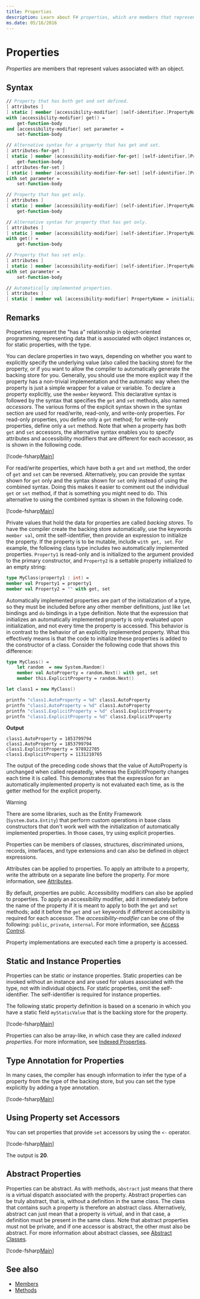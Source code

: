 ```yaml
---
title: Properties
description: Learn about F# properties, which are members that represent values associated with an object.
ms.date: 05/16/2016
---
```

# Properties

*Properties* are members that represent values associated with an object.

## Syntax

```fsharp
// Property that has both get and set defined.
[ attributes ]
[ static ] member [accessibility-modifier] [self-identifier.]PropertyName
with [accessibility-modifier] get() =
    get-function-body
and [accessibility-modifier] set parameter =
    set-function-body

// Alternative syntax for a property that has get and set.
[ attributes-for-get ]
[ static ] member [accessibility-modifier-for-get] [self-identifier.]PropertyName =
    get-function-body
[ attributes-for-set ]
[ static ] member [accessibility-modifier-for-set] [self-identifier.]PropertyName
with set parameter =
    set-function-body

// Property that has get only.
[ attributes ]
[ static ] member [accessibility-modifier] [self-identifier.]PropertyName =
    get-function-body

// Alternative syntax for property that has get only.
[ attributes ]
[ static ] member [accessibility-modifier] [self-identifier.]PropertyName
with get() =
    get-function-body

// Property that has set only.
[ attributes ]
[ static ] member [accessibility-modifier] [self-identifier.]PropertyName
with set parameter =
    set-function-body

// Automatically implemented properties.
[ attributes ]
[ static ] member val [accessibility-modifier] PropertyName = initialization-expression [ with get, set ]
```

## Remarks

Properties represent the "has a" relationship in object-oriented programming, representing data that is associated with object instances or, for static properties, with the type.

You can declare properties in two ways, depending on whether you want to explicitly specify the underlying value (also called the backing store) for the property, or if you want to allow the compiler to automatically generate the backing store for you. Generally, you should use the more explicit way if the property has a non-trivial implementation and the automatic way when the property is just a simple wrapper for a value or variable. To declare a property explicitly, use the `member` keyword. This declarative syntax is followed by the syntax that specifies the `get` and `set` methods, also named *accessors*. The various forms of the explicit syntax shown in the syntax section are used for read/write, read-only, and write-only properties. For read-only properties, you define only a `get` method; for write-only properties, define only a `set` method. Note that when a property has both `get` and `set` accessors, the alternative syntax enables you to specify attributes and accessibility modifiers that are different for each accessor, as is shown in the following code.

[!code-fsharp[Main](~/samples/snippets/fsharp/lang-ref-1/snippet3201.fs)]

For read/write properties, which have both a `get` and `set` method, the order of `get` and `set` can be reversed. Alternatively, you can provide the syntax shown for `get` only and the syntax shown for `set` only instead of using the combined syntax. Doing this makes it easier to comment out the individual `get` or `set` method, if that is something you might need to do. This alternative to using the combined syntax is shown in the following code.

[!code-fsharp[Main](~/samples/snippets/fsharp/lang-ref-1/snippet3203.fs)]

Private values that hold the data for properties are called *backing stores*. To have the compiler create the backing store automatically, use the keywords `member val`, omit the self-identifier, then provide an expression to initialize the property. If the property is to be mutable, include `with get, set`. For example, the following class type includes two automatically implemented properties. `Property1` is read-only and is initialized to the argument provided to the primary constructor, and `Property2` is a settable property initialized to an empty string:

```fsharp
type MyClass(property1 : int) =
member val Property1 = property1
member val Property2 = "" with get, set
```

Automatically implemented properties are part of the initialization of a type, so they must be included before any other member definitions, just like `let` bindings and `do` bindings in a type definition. Note that the expression that initializes an automatically implemented property is only evaluated upon initialization, and not every time the property is accessed. This behavior is in contrast to the behavior of an explicitly implemented property. What this effectively means is that the code to initialize these properties is added to the constructor of a class. Consider the following code that shows this difference:

```fsharp
type MyClass() =
    let random  = new System.Random()
    member val AutoProperty = random.Next() with get, set
    member this.ExplicitProperty = random.Next()

let class1 = new MyClass()

printfn "class1.AutoProperty = %d" class1.AutoProperty
printfn "class1.AutoProperty = %d" class1.AutoProperty
printfn "class1.ExplicitProperty = %d" class1.ExplicitProperty
printfn "class1.ExplicitProperty = %d" class1.ExplicitProperty
```

**Output**

```output
class1.AutoProperty = 1853799794
class1.AutoProperty = 1853799794
class1.ExplicitProperty = 978922705
class1.ExplicitProperty = 1131210765
```

The output of the preceding code shows that the value of AutoProperty is unchanged when called repeatedly, whereas the ExplicitProperty changes each time it is called. This demonstrates that the expression for an automatically implemented property is not evaluated each time, as is the getter method for the explicit property.

>[!WARNING]
>There are some libraries, such as the Entity Framework (`System.Data.Entity`) that perform custom operations in base class constructors that don't work well with the initialization of automatically implemented properties. In those cases, try using explicit properties.

Properties can be members of classes, structures, discriminated unions, records, interfaces, and type extensions and can also be defined in object expressions.

Attributes can be applied to properties. To apply an attribute to a property, write the attribute on a separate line before the property. For more information, see [Attributes](../attributes.md).

By default, properties are public. Accessibility modifiers can also be applied to properties. To apply an accessibility modifier, add it immediately before the name of the property if it is meant to apply to both the `get` and `set` methods; add it before the `get` and `set` keywords if different accessibility is required for each accessor. The *accessibility-modifier* can be one of the following: `public`, `private`, `internal`. For more information, see [Access Control](../access-control.md).

Property implementations are executed each time a property is accessed.

## Static and Instance Properties

Properties can be static or instance properties. Static properties can be invoked without an instance and are used for values associated with the type, not with individual objects. For static properties, omit the self-identifier. The self-identifier is required for instance properties.

The following static property definition is based on a scenario in which you have a static field `myStaticValue` that is the backing store for the property.

[!code-fsharp[Main](~/samples/snippets/fsharp/lang-ref-1/snippet3204.fs)]

Properties can also be array-like, in which case they are called *indexed properties*. For more information, see [Indexed Properties](indexed-properties.md).

## Type Annotation for Properties

In many cases, the compiler has enough information to infer the type of a property from the type of the backing store, but you can set the type explicitly by adding a type annotation.

[!code-fsharp[Main](~/samples/snippets/fsharp/lang-ref-1/snippet3205.fs)]

## Using Property set Accessors

You can set properties that provide `set` accessors by using the `<-` operator.

[!code-fsharp[Main](~/samples/snippets/fsharp/lang-ref-1/snippet3206.fs)]

The output is **20**.

## Abstract Properties

Properties can be abstract. As with methods, `abstract` just means that there is a virtual dispatch associated with the property. Abstract properties can be truly abstract, that is, without a definition in the same class. The class that contains such a property is therefore an abstract class. Alternatively, abstract can just mean that a property is virtual, and in that case, a definition must be present in the same class. Note that abstract properties must not be private, and if one accessor is abstract, the other must also be abstract. For more information about abstract classes, see [Abstract Classes](../abstract-classes.md).

[!code-fsharp[Main](~/samples/snippets/fsharp/lang-ref-1/snippet3207.fs)]

## See also

- [Members](index.md)
- [Methods](methods.md)
